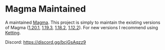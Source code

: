 # Magma Maintained
A maintained [Magma](https://magmafoundation.org/). This project is simply to maintain the existing versions of Magma ([1.20.1](https://github.com/magmamaintained/Magma-1.20.1), [1.19.3](https://github.com/magmamaintained/Magma-1.19.3), [1.18.2](https://github.com/magmamaintained/Magma-1.18.2), [1.12.2](https://github.com/magmamaintained/Magma-1.12.2)). For new versions I recommend using [Ketting](https://github.com/kettingpowered).

Discord: https://discord.gg/bcjGsAqzz9

